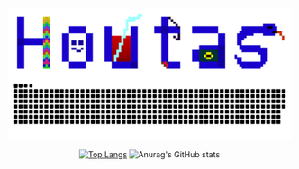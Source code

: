 
<div align="center">
<img hight="300" width="520" align="center" src="https://github.com/RainHoutas/RainHoutas/blob/master/mylogo（web）.png">
</div>
<picture align="center">
  <source media="(prefers-color-scheme: dark)" srcset="https://github.com/RainHoutas/RainHoutas/blob/output/github-contribution-grid-snake-dark.svg" />
  <source media="(prefers-color-scheme: light)" srcset="https://github.com/RainHoutas/RainHoutas/blob/output/github-contribution-grid-snake.svg" />
  <img alt="github-snake" src="https://github.com/RainHoutas/RainHoutas/blob/output/github-contribution-grid-snake.svg" />
</picture>
<div align="center" hight="500" width="3000">
  
[![Top Langs](https://github-readme-stats.vercel.app/api/top-langs/?username=RainHoutas&layout=compact&theme=tokyonight&exclude_repo=rainhoutas.github.io&hide_border=true&bg_color=00000000)](https://github.com/anuraghazra/github-readme-stats)
![Anurag's GitHub stats](https://github-readme-stats.vercel.app/api?username=RainHoutas&show_icons=true&theme=tokyonight&hide_title=true&hide_rank=true&hide_border=true&bg_color=00000000)

<div>

